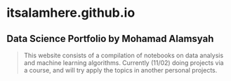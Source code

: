 # itsalamhere.github.io

## Data Science Portfolio by Mohamad Alamsyah

> This website consists of a compilation of notebooks on data analysis and machine learning algorithms. Currently (11/02) doing projects via a course, and will try apply the topics in another personal projects.

###
